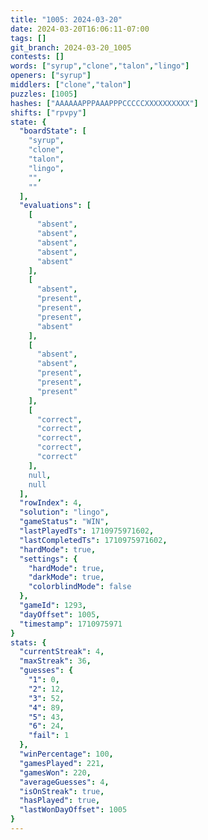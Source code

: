 ```yaml
---
title: "1005: 2024-03-20"
date: 2024-03-20T16:06:11-07:00
tags: []
git_branch: 2024-03-20_1005
contests: []
words: ["syrup","clone","talon","lingo"]
openers: ["syrup"]
middlers: ["clone","talon"]
puzzles: [1005]
hashes: ["AAAAAAPPPAAAPPPCCCCCXXXXXXXXXX"]
shifts: ["rpvpy"]
state: {
  "boardState": [
    "syrup",
    "clone",
    "talon",
    "lingo",
    "",
    ""
  ],
  "evaluations": [
    [
      "absent",
      "absent",
      "absent",
      "absent",
      "absent"
    ],
    [
      "absent",
      "present",
      "present",
      "present",
      "absent"
    ],
    [
      "absent",
      "absent",
      "present",
      "present",
      "present"
    ],
    [
      "correct",
      "correct",
      "correct",
      "correct",
      "correct"
    ],
    null,
    null
  ],
  "rowIndex": 4,
  "solution": "lingo",
  "gameStatus": "WIN",
  "lastPlayedTs": 1710975971602,
  "lastCompletedTs": 1710975971602,
  "hardMode": true,
  "settings": {
    "hardMode": true,
    "darkMode": true,
    "colorblindMode": false
  },
  "gameId": 1293,
  "dayOffset": 1005,
  "timestamp": 1710975971
}
stats: {
  "currentStreak": 4,
  "maxStreak": 36,
  "guesses": {
    "1": 0,
    "2": 12,
    "3": 52,
    "4": 89,
    "5": 43,
    "6": 24,
    "fail": 1
  },
  "winPercentage": 100,
  "gamesPlayed": 221,
  "gamesWon": 220,
  "averageGuesses": 4,
  "isOnStreak": true,
  "hasPlayed": true,
  "lastWonDayOffset": 1005
}
---
```

<!-- more -->
